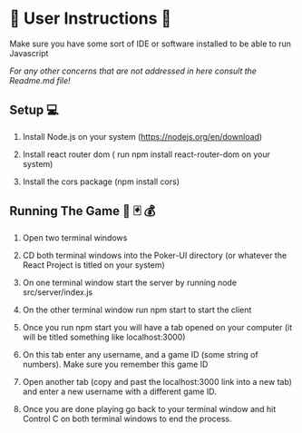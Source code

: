 # **📌 User Instructions 📌**

Make sure you have some sort of IDE or software installed to be able to run Javascript

*For any other concerns that are not addressed in here consult the Readme.md file!*

## Setup 💻 

1. Install Node.js on your system (https://nodejs.org/en/download)
   
3. Install react router dom ( run npm install react-router-dom on your system)
   
5. Install the cors package (npm install cors)

## Running The Game 🎰 🃏 💰
1. Open two terminal windows
2. CD both terminal windows into the Poker-UI directory (or whatever the React Project is titled on your system)
   
4. On one terminal window start the server by running node src/server/index.js
   
6. On the other terminal window run npm start to start the client
   
8. Once you run npm start you will have a tab opened on your computer (it will be titled something like localhost:3000)
   
10. On this tab enter any username, and a game ID (some string of numbers). Make sure you remember this game ID
    
12. Open another tab (copy and past the localhost:3000 link into a new tab) and enter a new username with a different game ID.
    
14. Once you are done playing go back to your terminal window and hit Control C on both terminal windows to end the process.


